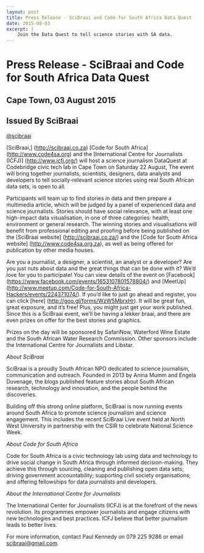 ```yaml
---
layout: post
title: Press Release - SciBraai and Code for South Africa Data Quest 
date: 2015-08-03
excerpt: |
    Join the Data Quest to tell science stories with SA data.
---
```


# Press Release - SciBraai and Code for South Africa Data Quest

## Cape Town, 03 August 2015
## Issued By SciBraai
[@scibraai](https://twitter.com/scibraai)

[SciBraai,] (http://scibraai.co.za) [Code for South Africa] (http://www.code4sa.org) and the [International Centre for Journalists (ICFJ)] (http://www.icfj.org/)  will host a science journalism DataQuest at Codebridge civic tech lab in Cape Town on Saturday 22 August,  The event will bring together journalists, scientists, designers, data analysts and developers to tell socially-relevant science stories using real South African data sets, is open to all.

Participants will team up to find stories in data and then prepare a multimedia article, which will be judged by a panel of experienced data and science journalists. Stories should have social relevance, with at least one high-impact data visualisation, in one of three categories: health, environment or general research. The winning stories and visualisations will benefit from professional editing and proofing before being published on the [SciBraai website] (http://scibraai.co.za/) and the [Code for South Africa website] (http://www.code4sa.org.za), as well as being offered for publication by other media houses.

Are you a journalist, a designer, a scientist, an analyst  or a developer? Are you just nuts about data and the great things that can be done with it? We’d love for you to participate! You can view details of the event on [Facebook] (https://www.facebook.com/events/1653107801578804/) and [MeetUp] (http://www.meetup.com/Code-for-South-Africa-Hackers/events/224371074/). If you’d like to just go ahead and register, you can click [here] (http://goo.gl/forms/WzW5MbrxHr). It will be great fun, great exposure, and it’s free! Plus, you might just get your work published. Since this is a SciBraai event, we’ll be having a lekker braai, and there are even prizes on offer for the best stories and graphics.

Prizes on the day will be sponsored by SafariNow, Waterford Wine Estate and the South African Water Research Commission. Other sponsors include the International Centre for Journalists and Libstar.

*About SciBraai*

SciBraai is a proudly South African NPO dedicated to science journalism, communication and outreach. Founded in 2013 by Anina Mumm and Engela Duvenage, the blogs published feature stories about South African research, technology and innovation, and the people behind the discoveries.

Building off this strong online platform, SciBraai is now running events around South Africa to promote science journalism and science engagement. This includes the recent SciBraai Live event held at North West University in partnership with the CSIR to celebrate National Science Week.

*About Code for South Africa*

Code for South Africa is a civic technology lab using data and technology to drive social change in South Africa through informed decision-making. They achieve this through sourcing, cleaning and publishing open data sets; driving government accountability; supporting civil society organisations; and offering fellowships for data journalists and developers.

*About the International Centre for Journalists*

The International Center for Journalists (ICFJ) is at the forefront of the news revolution. Its programmes empower journalists and engage citizens with new technologies and best practices. ICFJ believe that better journalism leads to better lives.

For more information, contact Paul Kennedy on 079 225 9286 or email scibraai@gmail.com.


